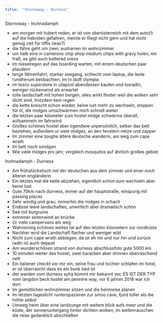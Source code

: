 ```yaml
---
title:  "Stornoway - Durness"
---
```


Stornoway - Inchnadamph
* am morgen mit hubert reden, er ist von oberösterreich mit dem auto(!) auf die hebriden gefahren, meinte er fliegt nicht gern und hat nicht genug zeit für öffis (was?)
* die fähre geht um zwei, ausharren im wohnzimmer
* um halb eins in camerons chip shop medium chips with gravy holen, ein fraß, es gibt auch battered oreos
* im nieselregen auf das boarding warten, mit einem deutschen paar plaudern
* lange fährenfahrt, starker seegang, schlecht vom laptop, die leute rundherum beobachten, im tv läuft olympia
* im tesco superstore in ullapool abendessen kaufen und losradln, weniger rückenwind als erwartet
* tolle landschaft mit hohen bergen, alles wirkt finster weil die wolken sehr dicht sind, trotzdem kein regen
* die kette kreischt schon wieder, keine lust mehr zu wechseln, stoppen für öl, die midges umschwärmen mich schnell weiter
* die letzten paar kilometer zum hostel midge schwärme überall, aufsammeln im fahrwind
* Großes schönes hostel aber irgendwie unpersönlich, selber das bett beziehen, außerdem ur viele midges, an den fenstern netze und zapper
* Im zimmer eine toughe ältere deutsche wanderin, am weg zum cape wrath
* Im bett noch smidgen
* Wie viele midges pro jahr, vergleich mosquitos auf ähnlich großes gebiet

Inchnadamph - Durness
* Am frühstückstisch mit der deutschen aus dem zimmer und einer noch älteren engländerin
* Ein letztes mal die kette abziehen, eigentlich schon zum wechseln aber keine lust
* Gute 70km nach durness, immer auf der hauptstraße, einspurig mit passing places
* Sehr windig und grau, immerhin die midges in schach
* Endlose leere landschaften, unwirtlich aber dramatisch schön
* See mit burgruine
* extremer seitenwind an brücke
* Ur viele campervans am weg
* Wahnsinnig schönes weites tal auf den letzten kilometern zur nordküste
* Nachher wird die Landschaft flacher und weniger wild
* Nicht zum cape wrath abbiegen, da ist eh nix und nur hin und zurück radln ist auch deppat
* Am wunderschönen strand von durness abschlussfoto gute 5000 km
* 10 minuten weiter das hostel, zwei baracken aber drinnen überraschend nett
* Ein italiener checkt vor mir ein, seine frau und tochter schlafen im hotel, er ist überrascht dass es ein bunk bed ist
* der warden vom durness syha kommt mir bekannt vor, ES IST DER TYP vom langdon beck hostel am pennine way, vor 6 jahren 2018 war ich dort
* Im gemütlichen wohnzimmer sitzen und die heimreise planen
* Im letzten tageslicht runterspazieren zur smoo cave, fjord toller als die höhle selbst
* Umweg heim über eine landzunge mit weitem blick aufs meer und die küste, der sonnenuntergang hinter dichten wolken, im wellenrauschen die reise gedanklich abschließen